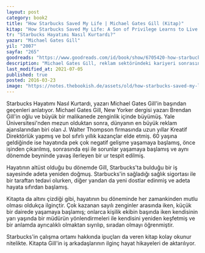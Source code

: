 ```yaml
---
layout: post  
category: book2  
title: "How Starbucks Saved My Life | Michael Gates Gill (Kitap)"  
kitap: "How Starbucks Saved My Life: A Son of Privilege Learns to Live Like Everyone Else"  
tr: "Starbucks Hayatımı Nasıl Kurtardı?"  
yazar: "Michael Gates Gill"  
yil: "2007"  
sayfa: "265"  
goodreads: "https://www.goodreads.com/id/book/show/6705420-how-starbucks-saved-my-life"
description: "Michael Gates Gill, reklam sektöründeki kariyeri sonrasında Starbucks'ta nasıl çalışmaya başladığını ve yaşadıklarını anlatıyor."
last_modified_at: 2021-07-05
published: true
posted: 2016-03-23
image: "https://notes.thebookish.de/assets/old/how-starbucks-saved-my-life.jpg"
---
```


Starbucks Hayatımı Nasıl Kurtardı, yazarı Michael Gates Gill'in başından geçenleri anlatıyor. Michael Gates Gill, New Yorker dergisi yazarı Brendan Gill'in oğlu ve büyük bir malikanede zenginlik içinde büyümüş. Yale Üniversitesi'nden mezun olduktan sonra, dünyanın en büyük reklam ajanslarından biri olan J. Walter Thompson firmasında uzun yıllar Kreatif Direktörlük yapmış ve bol sıfırlı yıllık kazançlar elde etmiş. 60 yaşına geldiğinde ise hayatında pek çok negatif gelişme yaşamaya başlamış, önce işinden çıkarılmış, sonrasında eşi ile sorunlar yaşamaya başlamış ve aynı dönemde beyninde yavaş ilerleyen bir ur tespit edilmiş.    
  
Hayatının altüst olduğu bu dönemde Gill, Starbucks'ta bulduğu bir iş sayesinde adeta yeniden doğmuş. Starbucks'in sağladığı sağlık sigortası ile bir taraftan tedavi olurken, diğer yandan da yeni dostlar edinmiş ve adeta hayata sıfırdan başlamış.   
  
Kitapta da altını çizdiği gibi, hayatının bu döneminde her zamankinden mutlu olması oldukça ilginçtir. Çok kazanan sayılı zenginler arasında iken, küçük bir dairede yaşamaya başlamış; onlarca kişilik ekibin başında iken kendisinin yarı yaşında bir müdürün yönlendirmeleri ile kendisini yeniden keşfetmiş ve bir anlamda ayrıcalıklı olmaktan sıyrılıp, sıradan olmayı öğrenmiştir. 

Starbucks'in çalışma ortamı hakkında ipuçları da veren kitap kolay okunur nitelikte. Kitapta Gill'in iş arkadaşlarının ilginç hayat hikayeleri de aktarılıyor.  
